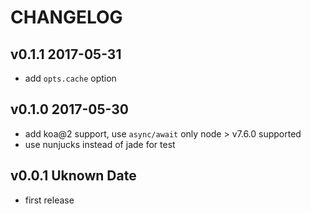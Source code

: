 # CHANGELOG

## v0.1.1 2017-05-31

- add `opts.cache` option

## v0.1.0 2017-05-30

- add koa@2 support, use `async/await` only node > v7.6.0 supported
- use nunjucks instead of jade for test

## v0.0.1 Uknown Date
- first release